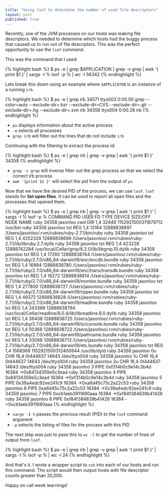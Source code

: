 ```yaml
---
title: "Using lsof to determine the number of used file descriptors"
layout: post
published: true
---
```


Recently, one of the JVM processes on our hosts was leaking file descriptors. We needed to determine which hosts had the buggy process that caused us to run out of file descriptors. This was the perfect opportunity to use the `lsof` command.

This was the command that I used:

{% highlight bash %}
$ ps -e | grep $APPLICATION | grep -v grep | awk '{ print $1 }' | xargs -I % lsof -p % | wc -l
56342
{% endhighlight %}

Lets break this down using an example where `$APPLICATON` is an instance of a running `irb`.

{% highlight bash %}
$ ps -e | grep irb
34571 ttys003    0:00.00 grep --color=auto --exclude-dir=.bzr --exclude-dir=CVS --exclude-dir=.git --exclude-dir=.hg --exclude-dir=.svn irb
34358 ttys004    0:00.28 irb
{% endhighlight %}

- `ps` displays information about the active process
- `-e` selects all processes
- `grep irb` will filter out the lines that do not include `irb`

Continuing with the filtering to extract the process id:

{% highlight bash %}
$ ps -e | grep irb | grep -v grep | awk '{ print $1 }'
34358
{% endhighlight %}

- `grep -v grep` will inverse filter out the grep process so that we select the correct irb process
- `awk '{print $1 }'` will select the pid from the output of `ps`

Now that we have the desired PID of the process, we can use `lsof`. `lsof` stands for **list open files**. It can be used to report all open files and the processes that opened them.

{% highlight bash %}
$ ps -e | grep irb | grep -v grep | awk '{ print $1 }' | xargs -I % lsof -p %
COMMAND   PID     USER   FD   TYPE             DEVICE SIZE/OFF                NODE NAME
ruby    34358 jasonloo  cwd    DIR                1,4    32448 1152921500311879712 /usr/bin
ruby    34358 jasonloo  txt    REG                1,4    13184         12888838697 /Users/jasonloo/.rvm/rubies/ruby-2.7.1/bin/ruby
ruby    34358 jasonloo  txt    REG                1,4  4252328         12888838699 /Users/jasonloo/.rvm/rubies/ruby-2.7.1/lib/libruby.2.7.dylib
ruby    34358 jasonloo  txt    REG                1,4   423228         12888742284 /usr/local/Cellar/gmp/6.2.0/lib/libgmp.10.dylib
ruby    34358 jasonloo  txt    REG                1,4    17260         12888838764 /Users/jasonloo/.rvm/rubies/ruby-2.7.1/lib/ruby/2.7.0/x86_64-darwin19/enc/encdb.bundle
ruby    34358 jasonloo  txt    REG                1,4    16884         12888838780 /Users/jasonloo/.rvm/rubies/ruby-2.7.1/lib/ruby/2.7.0/x86_64-darwin19/enc/trans/transdb.bundle
ruby    34358 jasonloo  txt    REG                1,4    16272         12888838814 /Users/jasonloo/.rvm/rubies/ruby-2.7.1/lib/ruby/2.7.0/x86_64-darwin19/monitor.bundle
ruby    34358 jasonloo  txt    REG                1,4   277800         12888838727 /Users/jasonloo/.rvm/rubies/ruby-2.7.1/lib/ruby/2.7.0/x86_64-darwin19/ripper.bundle
ruby    34358 jasonloo  txt    REG                1,4    49372         12888838828 /Users/jasonloo/.rvm/rubies/ruby-2.7.1/lib/ruby/2.7.0/x86_64-darwin19/readline.bundle
ruby    34358 jasonloo  txt    REG                1,4   243368         12888638794 /usr/local/Cellar/readline/8.0.4/lib/libreadline.8.0.dylib
ruby    34358 jasonloo  txt    REG                1,4    36408         12888838725 /Users/jasonloo/.rvm/rubies/ruby-2.7.1/lib/ruby/2.7.0/x86_64-darwin19/io/console.bundle
ruby    34358 jasonloo  txt    REG                1,4    50368         12888838722 /Users/jasonloo/.rvm/rubies/ruby-2.7.1/lib/ruby/2.7.0/x86_64-darwin19/pathname.bundle
ruby    34358 jasonloo  txt    REG                1,4    33068         12888838713 /Users/jasonloo/.rvm/rubies/ruby-2.7.1/lib/ruby/2.7.0/x86_64-darwin19/etc.bundle
ruby    34358 jasonloo  txt    REG                1,4  1568368 1152921500312400944 /usr/lib/dyld
ruby    34358 jasonloo    0u   CHR               16,4 0t444637               14643 /dev/ttys004
ruby    34358 jasonloo    1u   CHR               16,4 0t444637               14643 /dev/ttys004
ruby    34358 jasonloo    2u   CHR               16,4 0t444637               14643 /dev/ttys004
ruby    34358 jasonloo    3   PIPE 0xf314b0c9e14c3b4d    16384                     ->0x84134359e5c3ead
ruby    34358 jasonloo    4   PIPE  0x84134359e5c3ead    16384                     ->0xf314b0c9e14c3b4d
ruby    34358 jasonloo    5   PIPE 0x39a4edc92ee241c9    16384                     ->0xa6d45c75c2a22c53
ruby    34358 jasonloo    6   PIPE 0xa6d45c75c2a22c53    16384                     ->0x39a4edc92ee241c9
ruby    34358 jasonloo    7   PIPE 0xcb1aeb3911690aaa    16384                     ->0xf84f384839b41426
ruby    34358 jasonloo    8   PIPE 0xf84f384839b41426    16384                     ->0xcb1aeb3911690aaa
{% endhighlight %}

- `xargs -I %` passes the previous result (PID) to the `lsof` command argument
- `-p` selects the listing of files for the process with this PID

The next step was just to pass this to `wc -l` to get the number of lines of output from `lsof`.

{% highlight bash %}
$ ps -e | grep irb | grep -v grep | awk '{ print $1 }' | xargs -I % lsof -p % | wc -l
      24
{% endhighlight %}

And that's it. I wrote a wrapper script to `ssh` into each of our hosts and run this command. The script would then output hosts with file descriptor counts greater than 20,000.

Happy on call week learnings!

